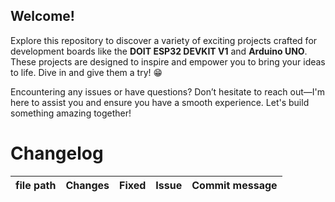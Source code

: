 ## **Welcome!**
Explore this repository to discover a variety of exciting projects crafted for development boards like the **DOIT ESP32 DEVKIT V1** and **Arduino UNO**. These projects are designed to inspire and empower you to bring your ideas to life. Dive in and give them a try! 😁

Encountering any issues or have questions? Don’t hesitate to reach out—I'm here to assist you and ensure you have a smooth experience. Let's build something amazing together! 


# **Changelog**
| file path | Changes | Fixed | Issue |Commit message|
|-----------|---------|-------|-------|--------------|
